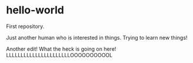 # hello-world
First repository.

Just another human who is interested in things.
Trying to learn new things!

Another edit! What the heck is going on here!
LLLLLLLLLLLLLLLLLLLLLLOOOOOOOOOOL
